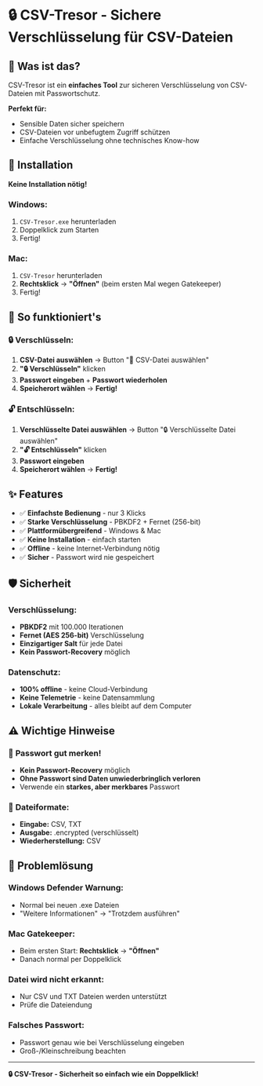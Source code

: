 # 🔒 CSV-Tresor - Sichere Verschlüsselung für CSV-Dateien

## 🎯 Was ist das?

CSV-Tresor ist ein **einfaches Tool** zur sicheren Verschlüsselung von CSV-Dateien mit Passwortschutz. 

**Perfekt für:**
- Sensible Daten sicher speichern
- CSV-Dateien vor unbefugtem Zugriff schützen
- Einfache Verschlüsselung ohne technisches Know-how

## 🚀 Installation

**Keine Installation nötig!**

### Windows:
1. `CSV-Tresor.exe` herunterladen
2. Doppelklick zum Starten
3. Fertig!

### Mac:
1. `CSV-Tresor` herunterladen  
2. **Rechtsklick** → **"Öffnen"** (beim ersten Mal wegen Gatekeeper)
3. Fertig!

## 📖 So funktioniert's

### 🔒 **Verschlüsseln:**
1. **CSV-Datei auswählen** → Button "📂 CSV-Datei auswählen"
2. **"🔒 Verschlüsseln"** klicken
3. **Passwort eingeben** + **Passwort wiederholen**
4. **Speicherort wählen** → **Fertig!**

### 🔓 **Entschlüsseln:**
1. **Verschlüsselte Datei auswählen** → Button "🔒 Verschlüsselte Datei auswählen"
2. **"🔓 Entschlüsseln"** klicken
3. **Passwort eingeben**
4. **Speicherort wählen** → **Fertig!**

## ✨ Features

- ✅ **Einfachste Bedienung** - nur 3 Klicks
- ✅ **Starke Verschlüsselung** - PBKDF2 + Fernet (256-bit)
- ✅ **Plattformübergreifend** - Windows & Mac
- ✅ **Keine Installation** - einfach starten
- ✅ **Offline** - keine Internet-Verbindung nötig
- ✅ **Sicher** - Passwort wird nie gespeichert

## 🛡️ Sicherheit

### Verschlüsselung:
- **PBKDF2** mit 100.000 Iterationen
- **Fernet (AES 256-bit)** Verschlüsselung
- **Einzigartiger Salt** für jede Datei
- **Kein Passwort-Recovery** möglich

### Datenschutz:
- **100% offline** - keine Cloud-Verbindung
- **Keine Telemetrie** - keine Datensammlung
- **Lokale Verarbeitung** - alles bleibt auf dem Computer

## ⚠️ Wichtige Hinweise

### 🔑 **Passwort gut merken!**
- **Kein Passwort-Recovery** möglich
- **Ohne Passwort sind Daten unwiederbringlich verloren**
- Verwende ein **starkes, aber merkbares** Passwort

### 📁 **Dateiformate:**
- **Eingabe:** CSV, TXT
- **Ausgabe:** .encrypted (verschlüsselt)
- **Wiederherstellung:** CSV

## 🐛 Problemlösung

### **Windows Defender Warnung:**
- Normal bei neuen .exe Dateien
- "Weitere Informationen" → "Trotzdem ausführen"

### **Mac Gatekeeper:**
- Beim ersten Start: **Rechtsklick** → **"Öffnen"**
- Danach normal per Doppelklick

### **Datei wird nicht erkannt:**
- Nur CSV und TXT Dateien werden unterstützt
- Prüfe die Dateiendung

### **Falsches Passwort:**
- Passwort genau wie bei Verschlüsselung eingeben
- Groß-/Kleinschreibung beachten

---

**🔒 CSV-Tresor - Sicherheit so einfach wie ein Doppelklick!** 